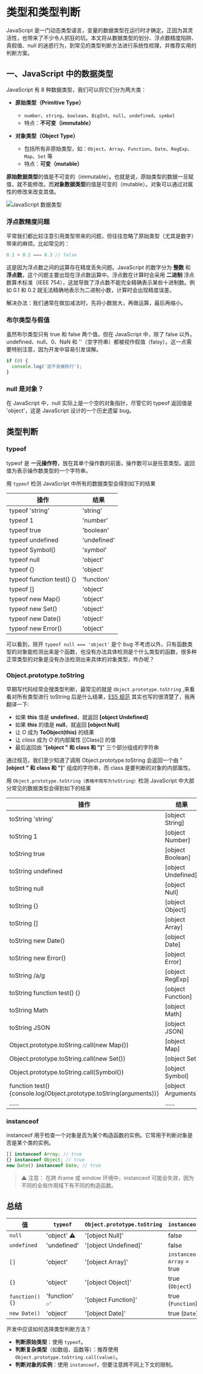 # 类型和类型判断

JavaScript 是一门动态类型语言，变量的数据类型在运行时才确定。正因为其灵活性，也带来了不少令人抓狂的坑。本文将从数据类型的划分、浮点数精度陷阱、真假值、null 的迷惑行为，到常见的类型判断方法进行系统性梳理，并推荐实用的判断方案。

## 一、JavaScript 中的数据类型

JavaScript 有 8 种数据类型，我们可以将它们分为两大类：

- **原始类型（Primitive Type）**
  - `number`、`string`、`boolean`、`BigInt`、`null`、`undefined`、`symbol`
  - 特点：**不可变（immutable）**
  
- **对象类型（Object Type）**
  - 包括所有非原始类型，如：`Object`、`Array`、`Function`、`Date`、`RegExp`、`Map`、`Set` 等
  - 特点：**可变（mutable）**

**原始数据类型**的值是不可变的（immutable）。也就是说，原始类型的数据一旦赋值，就不能修改。而**对象数据类型**的值是可变的（mutable）。对象可以通过对属性的修改来改变其值。

![JavaScript 数据类型](https://lib.sixtyden.com/JavaScript%20%E6%95%B0%E6%8D%AE%E7%B1%BB%E5%9E%8B.jpg)

### 浮点数精度问题

平常我们都比较注意引用类型带来的问题，但往往忽略了原始类型（尤其是数字）带来的麻烦。比如常见的：

```javascript
0.1 + 0.2 === 0.3 // false
```

这是因为浮点数之间的运算存在精度丢失问题。JavaScript 的数字分为 **整数** 和 **浮点数**，这个问题主要出现在浮点数运算中。浮点数在计算时会采用 **二进制** 浮点数算术标准（IEEE 754），这就导致了浮点数不能完全精确表示某些十进制数。例如 0.1 和 0.2 就无法精确地表示为二进制小数，计算时会出现精度误差。

解决办法：我们通常在做加减法时，先将小数放大，再做运算，最后再缩小。

### 布尔类型与假值

虽然布尔类型只有 true 和 false 两个值，但在 JavaScript 中，除了 false 以外，undefined、null、0、NaN 和 ''（空字符串）都被视作假值（falsy）。这一点需要特别注意，因为开发中容易引发误解。

```javascript
if (0) {
  console.log('这不会被执行');
}
```

### null 是对象？

在 JavaScript 中，null 实际上是一个空的对象指针，尽管它的 typeof 返回值是 'object'，这是 JavaScript 设计的一个历史遗留 bug。

## 类型判断

### typeof

typeof 是 **一元操作符**，放在其单个操作数的前面，操作数可以是任意类型。返回值为表示操作数类型的一个字符串。

用 `typeof` 检测 JavaScript 中所有的数据类型会得到如下的结果

| 操作                      | 结果        |
| ------------------------- | ----------- |
| typeof 'string'           | 'string'    |
| typeof 1                  | 'number'    |
| typeof true               | 'boolean'   |
| typeof undefined          | 'undefined' |
| typeof Symbol()           | 'symbol'    |
| typeof null               | 'object'    |
| typeof {}                 | 'object'    |
| typeof function test() {} | 'function'  |
| typeof []                 | 'object'    |
| typeof new Map()          | 'object'    |
| typeof new Set()          | 'object'    |
| typeof new Date()         | 'object'    |
| typeof new Error()        | 'object'    |

可以看到，除开 `typeof null === 'object'` 是个 bug 不考虑以外，只有函数类型的对象能检测出来是个函数，也没有办法具体检测是个什么类型的函数，很多种正常类型的对象是没有办法检测出来具体的对象类型，咋办呢？

### Object.prototype.toString

早期写代码经常会搜类型判断，最常见的就是 `Object.prototype.toString` ,来看看对所有类型进行 toString 后是什么结果，[ES5 规范](https://es5.github.io/#x15.2.4.2) 其实也写的很清楚了，我再翻译一下:

- 如果 **this** 值是 **undefined**，就返回 **[object Undefined]**
- 如果 **this** 的值是 **null**，就返回 **[object Null]**
- 让 _O_ 成为 **ToObject(this)** 的结果
- 让 _class_ 成为 _O_ 的内部属性 [[Class]] 的值
- 最后返回由 "**[object **" 和 class 和 "**]**" 三个部分组成的字符串

通过规范，我们至少知道了调用 Object.prototype.toString 会返回一个由 "**[object **" 和 **class** 和 "**]**" 组成的字符串，而 class 是要判断的对象的内部属性。

用 `Object.prototype.toString（表格中简写为toString）`检测 JavaScript 中大部分常见的数据类型会得到如下的结果

| 操作                                                                | 结果               |
| ------------------------------------------------------------------- | ------------------ |
| toString 'string'                                                   | [object String]    |
| toString 1                                                          | [object Number]    |
| toString true                                                       | [object Boolean]   |
| toString undefined                                                  | [object Undefined] |
| toString null                                                       | [object Null]      |
| toString {}                                                         | [object Object]    |
| toString []                                                         | [object Array]     |
| toString new Date()                                                 | [object Date]      |
| toString new Error()                                                | [object Error]     |
| toString /a/g                                                       | [object RegExp]    |
| toString function test() {}                                         | [object Function]  |
| toString Math                                                       | [object Math]      |
| toString JSON                                                       | [object JSON]      |
| Object.prototype.toString.call(new Map())                           | [object Map]       |
| Object.prototype.toString.call(new Set())                           | [object Set]       |
| Object.prototype.toString.call(Symbol())                            | [object Symbol]    |
| function test() {console.log(Object.prototype.toString(arguments))} | [object Arguments] |
| ......                                                              | ......             |

### instanceof

instanceof 用于检查一个对象是否为某个构造函数的实例。它常用于判断对象是否是某个类的实例。

```javascript
[] instanceof Array; // true
{} instanceof Object; // true
new Date() instanceof Date; // true
```

> ⚠️ 注意： 在跨 iframe 或 window 环境中，instanceof 可能会失效，因为不同的全局作用域下有不同的构造函数。

## 总结

| 值              | `typeof`         | `Object.prototype.toString` | `instanceof`       |
|-----------------|------------------|-----------------------------|--------------------|
| `null`          | 'object' ⚠️     | '[object Null]'             | false              |
| `undefined`     | 'undefined'      | '[object Undefined]'        | false              |
| `[]`            | 'object'         | '[object Array]'            | `instanceof Array` = true |
| `{}`            | 'object'         | '[object Object]'           | true (`Object`)    |
| `function() {}` | 'function' ✅   | '[object Function]'         | true (`Function`)  |
| `new Date()`    | 'object'         | '[object Date]'             | true (`Date`)      |

开发中应该如何选择类型判断方法？

- **判断原始类型**：使用 `typeof`。
- **判断复杂类型**（如数组、函数等）：推荐使用 `Object.prototype.toString.call(value)`。
- **判断对象的实例**：使用 `instanceof`，但要注意跨不同上下文的限制。
